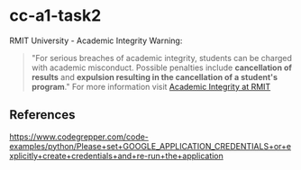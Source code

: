 # cc-a1-task2

RMIT University - Academic Integrity Warning:
> "For serious breaches of academic integrity, students can be charged with academic misconduct. Possible penalties include **cancellation of results** and **expulsion resulting in the cancellation of a student's program**."
For more information visit [Academic Integrity at RMIT](https://www.rmit.edu.au/students/my-course/assessment-results/academic-integrity)
## References


https://www.codegrepper.com/code-examples/python/Please+set+GOOGLE_APPLICATION_CREDENTIALS+or+explicitly+create+credentials+and+re-run+the+application

